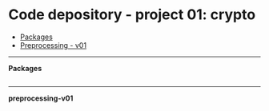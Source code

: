 # <a name="table">Code depository - project 01: crypto</a>


- [Packages](#packages)
- [Preprocessing - v01](#pre_01)
 
 

--- 
<a name="packages">__Packages__</a>

```python

```

--- 
<a name="pre_01">__preprocessing-v01__</a>

```python

```
